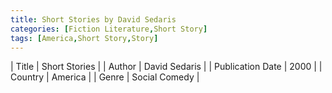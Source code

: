 ```yaml
---
title: Short Stories by David Sedaris
categories: [Fiction Literature,Short Story]
tags: [America,Short Story,Story]
---
```

        
| Title | Short Stories  |
| Author |  David Sedaris  |
| Publication Date | 2000   |
| Country | America |
| Genre | Social Comedy  |
        